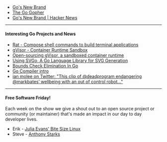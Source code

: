 - [Go's New Brand](https://blog.golang.org/go-brand)
- [The Go Gopher](https://blog.golang.org/gopher)
- [Go's New Brand | Hacker News](https://news.ycombinator.com/item?id=16935084)

---

#### Interesting Go Projects and News

- [Rat - Compose shell commands to build terminal applications](https://github.com/ericfreese/rat/blob/master/README.md)
- [gVisor - Container Runtime Sandbox](https://github.com/google/gvisor)
- [Open-sourcing gVisor, a sandboxed container runtime](https://cloudplatform.googleblog.com/2018/05/Open-sourcing-gVisor-a-sandboxed-container-runtime.html)
- [Using SVGo, A Go Language Library for SVG Generation](https://www.youtube.com/watch?v=ze6O2Dj5gQ4)
- [Bounds Check Elimination In Go](https://www.ardanlabs.com/blog/2018/04/bounds-check-elimination-in-go.html)
- [Go Compiler intro](https://github.com/golang/go/blob/master/src/cmd/compile/README.md)
- [ian molee on Twitter: "This clip of @deadprogram endangering @markbates’ wellbeing with an out of control robot…"](https://twitter.com/ianfoo/status/990108450767155201)

---

#### Free Software Friday!

Each week on the show we give a shout out to an open source project or community (or maintainer) that's made an impact in our day to day developer lives.

- Erik - [Julia Evans' Bite Size Linux](https://gumroad.com/l/bite-size-linux)
- Steve - [Anthony Starks](https://github.com/ajstarks?tab=repositories)